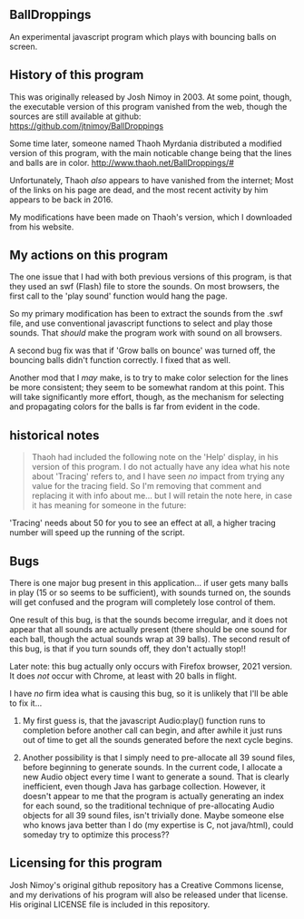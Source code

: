 ## BallDroppings
An experimental javascript program which plays with bouncing balls on screen.

##  History of this program

This was originally released by Josh Nimoy in 2003.
At some point, though, the executable version of this program vanished from the web,
though the sources are still available at github:
https://github.com/jtnimoy/BallDroppings

Some time later, someone named Thaoh Myrdania distributed a modified version of this program,
with the main noticable change being that the lines and balls are in color.
http://www.thaoh.net/BallDroppings/#

Unfortunately, Thaoh *also* appears to have vanished from the internet; 
Most of the links on his page are dead, and the most recent activity by him appears to be back in 2016.

My modifications have been made on Thaoh's version, which I downloaded from his website.

##  My actions on this program
The one issue that I had with both previous versions of this program, is that they used
an swf (Flash) file to store the sounds.  On most browsers, the first call to the 'play sound' function
would hang the page.

So my primary modification has been to extract the sounds from the .swf file,
and use conventional javascript functions to select and play those sounds.
That *should* make the program work with sound on all browsers.

A second bug fix was that if 'Grow balls on bounce' was turned off, the bouncing balls
didn't function correctly.  I fixed that as well.

Another mod that I _may_ make, is to try to make color selection for the lines be more consistent;
they seem to be somewhat random at this point.  This will take significantly more
effort, though, as the mechanism for selecting and propagating colors for the balls
is far from evident in the code.

##  historical notes
> Thaoh had included the following note on the 'Help' display, in his version of this program.
I do not actually have any idea what his note about 'Tracing' refers to, and I have seen *no*
impact from trying any value for the tracing field.  So I'm removing that comment and replacing 
it with info about me... but I will retain the note here, in case it has meaning for someone
in the future:

'Tracing' needs about 50 for you to see an effect at all, 
a higher tracing number will speed up the running of the script.


##  Bugs

There is one major bug present in this application... if user gets many balls in play
(15 or so seems to be sufficient), with sounds turned on, the sounds will get confused
and the program will completely lose control of them.  

One result of this bug, is that the sounds become irregular, and it does not appear that 
all sounds are actually present (there should be one sound for each ball, though the 
actual sounds wrap at 39 balls).  The second result of this bug, is that if you turn 
sounds off, they don't actually stop!!  

Later note: this bug actually only occurs with Firefox browser, 2021 version.
It does *not* occur with Chrome, at least with 20 balls in flight.

I have *no* firm idea what is causing this bug, so it is unlikely that I'll be able to fix it...

1. My first guess is, that the javascript Audio:play() function runs to completion before
another call can begin, and after awhile it just runs out of time to get all the sounds
generated before the next cycle begins.

2. Another possibility is that I simply need to pre-allocate all 39 sound files,
before beginning to generate sounds.  In the current code, I allocate a new Audio
object every time I want to generate a sound.  That is clearly inefficient, even though
Java has garbage collection.  However, it doesn't appear to me that the program is
actually generating an index for each sound, so the traditional technique of 
pre-allocating Audio objects for all 39 sound files, isn't trivially done.
Maybe someone else who knows java better than I do (my expertise is C, not java/html), 
could someday try to optimize this process??


##  Licensing for this program
Josh Nimoy's original github repository has a Creative Commons license, 
and my derivations of his program will also be released under that license.
His original LICENSE file is included in this repository.

